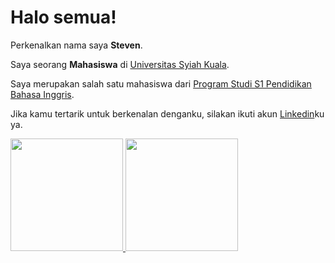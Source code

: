 # Halo semua! 

Perkenalkan nama saya **Steven**.

Saya seorang **Mahasiswa** di [Universitas Syiah Kuala](https://usk.ac.id/).

Saya merupakan salah satu mahasiswa dari [Program Studi S1 Pendidikan Bahasa Inggris](https://english.fkip.usk.ac.id/site/).

Jika kamu tertarik untuk berkenalan denganku, silakan ikuti akun [Linkedin](https://www.linkedin.com/in/steven-steven-087131229)ku ya.

<p align="left">
<a href="https://github.com/StevenTepe">
  <img height="180em" src="https://github-readme-stats-eight-theta.vercel.app/api?username=StevenTepe&show_icons=true&theme=algolia&include_all_commits=true&count_private=true"/>
  <img height="180em" src="https://github-readme-stats-eight-theta.vercel.app/api/top-langs/?username=StevenTepe&layout=compact&langs_count=8&theme=algolia"/>
</a>
</p>
